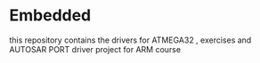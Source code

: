 # Embedded
this repository contains the drivers for ATMEGA32 , exercises and AUTOSAR PORT driver project for ARM course
